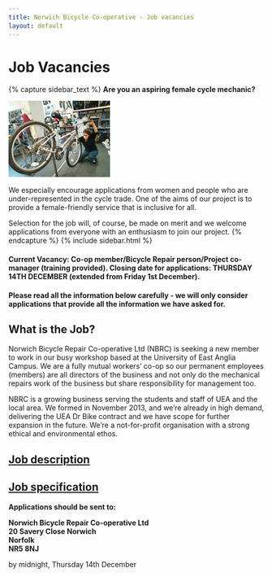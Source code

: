 ```yaml
---
title: Norwich Bicycle Co-operative - Job vacancies
layout: default
---
```


# Job Vacancies

{% capture sidebar_text %} __Are you an aspiring female cycle mechanic?__

<img src="/static/images/IMG_20181024_161900.jpg" width="200" height="150" />

We especially encourage applications from women and people who are under-represented in the cycle trade. One of the aims of our project is to provide a female-friendly service that is inclusive for all.

Selection for the job will, of course, be made on merit and we welcome applications from everyone with an enthusiasm to join our project. {% endcapture %} {% include sidebar.html %}

#### Current Vacancy: Co-op member/Bicycle Repair person/Project co-manager (training provided). Closing date for applications: THURSDAY 14TH DECEMBER (extended from Friday 1st December).

#### Please read all the information below carefully - we will only consider applications that provide all the information we have asked for.

## What is the Job?
Norwich Bicycle Repair Co-operative Ltd (NBRC) is seeking a new member to work in our busy workshop based at the University of East Anglia Campus. We are a fully mutual workers’ co-op so our permanent employees (members) are all directors of the business and not only do the mechanical repairs work of the business but share responsibility for management too.

NBRC is a growing business serving the students and staff of UEA and the local area. We formed in November 2013, and we’re already in high demand, delivering the UEA Dr Bike contract and we have scope for further expansion in the future. We’re a not-for-profit organisation with a strong ethical and environmental ethos.

## [Job description](/jobs/Job_description_and_overview_2017.pdf)

## [Job specification](/jobs/Job_specification_2017.pdf)

__Applications should be sent to:__

__Norwich Bicycle Repair Co-operative Ltd  
20 Savery Close
Norwich  
Norfolk  
NR5 8NJ__

by midnight, Thursday 14th December

